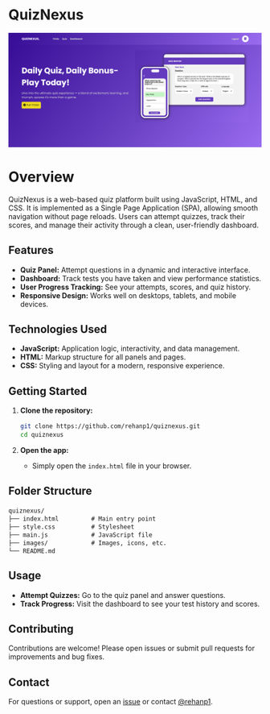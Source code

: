 # QuizNexus

![QuizNexus](/images/banner.png)

# Overview

QuizNexus is a web-based quiz platform built using JavaScript, HTML, and CSS. It is implemented as a Single Page Application (SPA), allowing smooth navigation without page reloads. Users can attempt quizzes, track their scores, and manage their activity through a clean, user-friendly dashboard.

## Features

- **Quiz Panel:** Attempt questions in a dynamic and interactive interface.
- **Dashboard:** Track tests you have taken and view performance statistics.
- **User Progress Tracking:** See your attempts, scores, and quiz history.
- **Responsive Design:** Works well on desktops, tablets, and mobile devices.

## Technologies Used

- **JavaScript:** Application logic, interactivity, and data management.
- **HTML:** Markup structure for all panels and pages.
- **CSS:** Styling and layout for a modern, responsive experience.

## Getting Started

1. **Clone the repository:**

   ```bash
   git clone https://github.com/rehanp1/quiznexus.git
   cd quiznexus
   ```

2. **Open the app:**
   - Simply open the `index.html` file in your browser.

## Folder Structure

```
quiznexus/
├── index.html         # Main entry point
├── style.css          # Stylesheet
├── main.js            # JavaScript file
├── images/            # Images, icons, etc.
└── README.md
```

## Usage

- **Attempt Quizzes:** Go to the quiz panel and answer questions.
- **Track Progress:** Visit the dashboard to see your test history and scores.

## Contributing

Contributions are welcome! Please open issues or submit pull requests for improvements and bug fixes.

## Contact

For questions or support, open an [issue](https://github.com/rehanp1/quiznexus/issues) or contact [@rehanp1](https://github.com/rehanp1).

